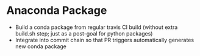 # Anaconda Package
- Build a conda package from regular travis CI build (without extra build.sh step; just as a post-goal for python packages)
- Integrate into commit chain so that PR triggers automatically generates new conda package
